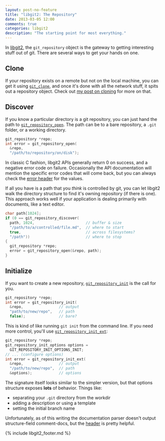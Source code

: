 ```yaml
---
layout: post-no-feature
title: "libgit2: The Repository"
date: 2013-03-05 12:00
comments: true
categories: libgit2
description: "The starting point for most everything."
---
```


In [libgit2](http://libgit2.github.com/), the `git_repository` object is the gateway to getting interesting stuff out of git.
There are several ways to get your hands on one.

## Clone

If your repository exists on a remote but not on the local machine, you can get it using [`git_clone`](http://libgit2.github.com/libgit2/#HEAD/group/repository/git_clone), and once it's done with all the network stuff, it spits out a repository object.
Check out [my post on cloning](/2013/02/01/stupid-libgit2-tricks-cloning/) for more on that.

## Discover

If you know a particular directory is a git repository, you can just hand the path to [`git_repository_open`](http://libgit2.github.com/libgit2/#HEAD/group/repository/git_repository_open).
The path can be to a bare repository, a `.git` folder, or a working directory.

```c
git_repository *repo;
int error = git_repository_open(
  &repo,
  "/path/to/repository/on/disk");
```

In classic C fashion, libgit2 APIs generally return 0 on success, and a negative error code on failure.
Occasionally the API documentation will mention the specific error codes that will come back, but you can always check the [error header](https://github.com/libgit2/libgit2/blob/HEAD/include/git2/errors.h#files) for the values.

If all you have is a path that you *think* is controlled by git, you can let libgit2 walk the directory structure to find it's owning repository (if there is one).
This approach works well if your application is dealing primarily with documents, like a text editor.

```c
char path[1024];
if (0 == git_repository_discover(
  path, 1024,                       // buffer & size
  "/path/to/a/controlled/file.md",  // where to start
  true,                             // across filesystems?
  "/path"))                         // where to stop
{
  git_repository *repo;
  error = git_repository_open(&repo, path);
}
```

## Initialize

If you want to create a new repository, [`git_repository_init`](http://libgit2.github.com/libgit2/#HEAD/group/repository/git_repository_init) is the call for you.

```c
git_repository *repo;
int error = git_repository_init(
  &repo,                // output
  "path/to/new/repo",   // path
  false);               // bare?
```

This is kind of like running `git init` from the command line.
If you need more control, you'll use [`git_repository_init_ext`](http://libgit2.github.com/libgit2/#HEAD/group/repository/git_repository_init_ext):

```c
git_repository *repo;
git_repository_init_options options =
  GIT_REPOSITORY_INIT_OPTIONS_INIT;
// ... (configure options)
int error = git_repository_init_ext(
  &repo,                // output
  "/path/to/new/repo",  // path
  &options);            // options
```

The signature itself looks similar to the simpler version, but that options structure exposes **lots** of behavior.
Things like:

* separating your `.git` directory from the workdir
* adding a description or using a template
* setting the initial branch name

Unfortunately, as of this writing the documentation parser doesn't output structure-field comment-docs, but the [header](https://github.com/libgit2/libgit2/blob/HEAD/include/git2/repository.h#files) is pretty helpful.

{% include libgit2_footer.md %}
